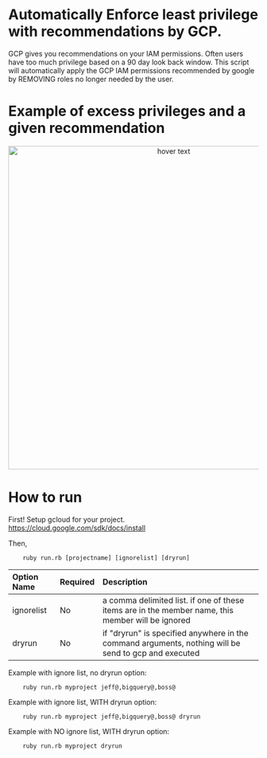 # Automatically Enforce least privilege with recommendations by GCP.  


GCP gives you recommendations on your IAM permissions.  Often users have too much privilege based on a 90 day look back window. This script will automatically apply the GCP IAM permissions recommended by google by REMOVING roles no longer needed by the user.   

# Example of excess privileges and a given recommendation 

<p align="center">
  <img src="https://cloud.google.com/policy-intelligence/img/recommender-revoke.png" width="650" title="hover text">
</p>

# How to run 

First! Setup gcloud for your project.  https://cloud.google.com/sdk/docs/install

Then, 
 
```
	ruby run.rb [projectname] [ignorelist] [dryrun]
```

Option Name | Required | Description
| :--- | :--- | :---
ignorelist | No | a comma delimited list. if one of these items are in the member name, this member will be ignored  
dryrun  | No | if "dryrun" is specified anywhere in the command arguments, nothing will be send to gcp and executed 

Example with ignore list, no dryrun option:  

```
	ruby run.rb myproject jeff@,bigquery@,boss@
```

Example with ignore list, WITH dryrun option:  

```
	ruby run.rb myproject jeff@,bigquery@,boss@ dryrun
```

Example with NO ignore list, WITH dryrun option:  

```
	ruby run.rb myproject dryrun
```
